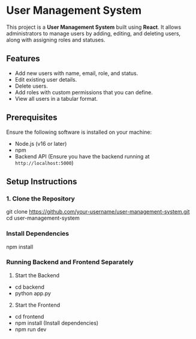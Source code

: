 # User Management System

This project is a **User Management System** built using **React**. It allows administrators to manage users by adding, editing, and deleting users, along with assigning roles and statuses.

## Features
- Add new users with name, email, role, and status.
- Edit existing user details.
- Delete users.
- Add roles with custom permissions that you can define.
- View all users in a tabular format.

## Prerequisites
Ensure the following software is installed on your machine:
- Node.js (v16 or later)
- npm
- Backend API (Ensure you have the backend running at `http://localhost:5000`)

## Setup Instructions

### 1. Clone the Repository

git clone https://github.com/your-username/user-management-system.git
cd user-management-system


### Install Dependencies

npm install



### Running Backend and Frontend Separately

1. Start the Backend

- cd backend
- python app.py


2. Start the Frontend

- cd frontend
- npm install (Install dependencies)
- npm run dev




